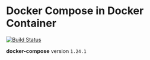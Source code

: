 # Docker Compose in Docker Container

[![Build Status](https://travis-ci.org/royge/docker-compose-docker.svg?branch=master)](https://travis-ci.org/royge/docker-compose-docker)

**docker-compose** version `1.24.1`
